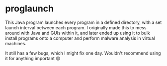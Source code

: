 # proglaunch

This Java program launches every program in a defined directory, with a set launch interval between each program. 
I originally made this to mess around with Java and GUIs within it, and later ended up using it to bulk install programs onto a computer and perform malware analysis in virtual machines. 

It still has a few bugs, which I might fix one day. Wouldn't recommend using it for anything important 😄
